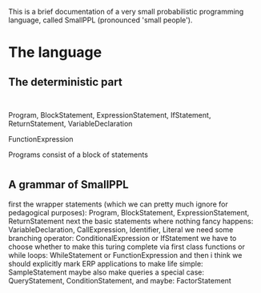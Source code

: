 
This is a brief documentation of a very small probabilistic programming language, called SmallPPL (pronounced 'small people').

# The language

## The deterministic part

~~~~
 
~~~~


Program, BlockStatement, ExpressionStatement, IfStatement, ReturnStatement, 
VariableDeclaration

FunctionExpression

Programs consist of a block of statements

 
#

## A grammar of SmallPPL

first the wrapper statements (which we can pretty much ignore for pedagogical purposes): Program, BlockStatement, ExpressionStatement, ReturnStatement
        next the basic statements where nothing fancy happens: VariableDeclaration, CallExpression, Identifier, Literal
        we need some branching operator: ConditionalExpression  or  IfStatement
        we have to choose whether to make this turing complete via first class functions or while loops: WhileStatement  or  FunctionExpression
        and then i think we should explicitly mark ERP applications to make life simple: SampleStatement
        maybe also make queries a special case: QueryStatement, ConditionStatement, and maybe: FactorStatement
